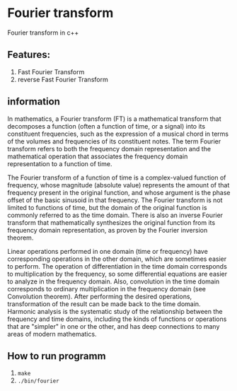 # Fourier transform
Fourier transform in c++
## Features:
1) Fast Fourier Transform
2) reverse Fast Fourier Transform

## information
In mathematics, a Fourier transform (FT) is a mathematical transform that decomposes a function (often a function of time, or a signal) into its constituent frequencies, such as the expression of a musical chord in terms of the volumes and frequencies of its constituent notes. The term Fourier transform refers to both the frequency domain representation and the mathematical operation that associates the frequency domain representation to a function of time.

The Fourier transform of a function of time is a complex-valued function of frequency, whose magnitude (absolute value) represents the amount of that frequency present in the original function, and whose argument is the phase offset of the basic sinusoid in that frequency. The Fourier transform is not limited to functions of time, but the domain of the original function is commonly referred to as the time domain. There is also an inverse Fourier transform that mathematically synthesizes the original function from its frequency domain representation, as proven by the Fourier inversion theorem. 

Linear operations performed in one domain (time or frequency) have corresponding operations in the other domain, which are sometimes easier to perform. The operation of differentiation in the time domain corresponds to multiplication by the frequency, so some differential equations are easier to analyze in the frequency domain. Also, convolution in the time domain corresponds to ordinary multiplication in the frequency domain (see Convolution theorem). After performing the desired operations, transformation of the result can be made back to the time domain. Harmonic analysis is the systematic study of the relationship between the frequency and time domains, including the kinds of functions or operations that are "simpler" in one or the other, and has deep connections to many areas of modern mathematics.

## How to run programm
1) ```make```
2) ```./bin/fourier```
